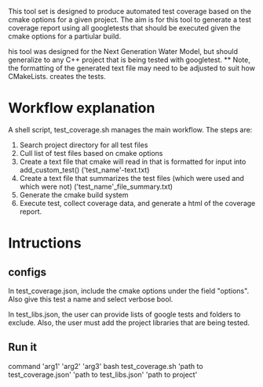 This tool set is designed to produce automated test coverage based on the cmake options for a given project. The aim is for this tool to generate a test coverage report using all googletests that should be executed given the cmake options for a partiular build.

his tool was designed for the Next Generation Water Model, but should generalize to any C++ project that is being tested with googletest. ** Note, the formatting of the generated text file may need to be adjusted to suit how CMakeLists. creates the tests.

# Workflow explanation
A shell script, test_coverage.sh manages the main workflow. The steps are:
1) Search project directory for all test files
2) Cull list of test files based on cmake options
3) Create a text file that cmake will read in that is formatted for input into add_custom_test() ('test_name'-text.txt)
4) Create a text file that summarizes the test files (which were used and which were not) ('test_name'_file_summary.txt)
5) Generate the cmake build system
6) Execute test, collect coverage data, and generate a html of the coverage report.

# Intructions

## configs

In test_coverage.json, include the cmake options under the field "options". Also give this test a name and select verbose bool.

In test_libs.json, the user can provide lists of google tests and folders to exclude. Also, the user must add the project libraries that are being tested. 

## Run it

command 'arg1' 'arg2' 'arg3'
bash test_coverage.sh 'path to test_coverage.json' 'path to test_libs.json' 'path to project'

